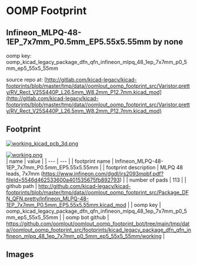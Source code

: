 # OOMP Footprint  
## Infineon_MLPQ-48-1EP_7x7mm_P0.5mm_EP5.55x5.55mm  by none  
  
oomp key: oomp_kicad_legacy_package_dfn_qfn_infineon_mlpq_48_1ep_7x7mm_p0_5mm_ep5_55x5_55mm  
  
source repo at: [http://gitlab.com/kicad-legacy/kicad-footprints/blob/master/tmp/data//oomlout_oomp_footprint_src/Varistor.pretty/RV_Rect_V25S440P_L26.5mm_W8.2mm_P12.7mm.kicad_mod](http://gitlab.com/kicad-legacy/kicad-footprints/blob/master/tmp/data//oomlout_oomp_footprint_src/Varistor.pretty/RV_Rect_V25S440P_L26.5mm_W8.2mm_P12.7mm.kicad_mod)  
## Footprint  
  
[![working_kicad_pcb_3d.png](working_kicad_pcb_3d_600.png)](working_kicad_pcb_3d.png)  
  
[![working.png](working_600.png)](working.png)  
| name | value | 
| --- | --- | 
| footprint name | Infineon_MLPQ-48-1EP_7x7mm_P0.5mm_EP5.55x5.55mm | 
| footprint description | MLPQ 48 leads, 7x7mm (https://www.infineon.com/dgdl/irs2093mpbf.pdf?fileId=5546d462533600a401535675fb892793) | 
| number of pads | 113 | 
| github path | http://github.com/kicad-legacy/kicad-footprints/blob/master/tmp/data//oomlout_oomp_footprint_src/Package_DFN_QFN.pretty/Infineon_MLPQ-48-1EP_7x7mm_P0.5mm_EP5.55x5.55mm.kicad_mod | 
| oomp key | oomp_kicad_legacy_package_dfn_qfn_infineon_mlpq_48_1ep_7x7mm_p0_5mm_ep5_55x5_55mm | 
| oomp bot github | https://github.com/oomlout/oomlout_oomp_footprint_bot/tree/main/tmp/data//oomlout_oomp_footprint_src/footprints/kicad_legacy_package_dfn_qfn_infineon_mlpq_48_1ep_7x7mm_p0_5mm_ep5_55x5_55mm/working | 
## Images  
